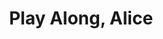 ---
layout: film
title:  "Play Along, Alice"
production-year:   2016
production-date: 2016-02
synopsis: Alice in horrorland.
header-img: images/PlayAlong_Still5.png
thumbnail: images/PlayAlong_header.jpeg
camera: Canon C100
format: "16:9"
location: U.K.
nav:
 - title: Cast & Crew
   link: "#credits"
 - title: Stills
   link: "#stills"
 - title: VFX
   link: "vfx"  
 - title: Watch on CryptTV
   link: https://www.facebook.com/CryptTV/videos/1703342043239672/
   external: true
credits:
 - section-title: CAST
   people: 
     - role:
       name: Lizzie Riach
     - role:
       name: Conall O'Neill
     - role:
       name: Steven Kingaby
     - role:
       name: Lucy Lan Luo
 - section-title: CREW
   people: 
     - role: Written, Directed, </br> Produced, and Edited By
       name: Fahdi Kanavati
     - role: co-Produced by
       name: Peter Owen Brook
     - role: Music by
       name: Cylink <a href="https://soundcloud.com/sanha-lee-4"><span class="glyphicon glyphicon-music"></span></a>
     - role: Director of Photography </br>and Visual Effects
       name: Fahdi Kanavati
     - role: 1st AD
       name: Jackie Beddoe
     - role: Make-up Artist
       name: Farah Shair
     - role: Boom Operator
       name: Peter Owen Brook
running-time: "00:30"
budget: £50
production: Crypt TV and Imperial College TV
stills:
 - link: images/PlayAlong_Still1.png
 - link: images/PlayAlong_Still3.png
 - link: images/PlayAlong_Still9.png
 - link: images/PlayAlong_Still13.png
 - link: images/PlayAlong_Still14.png
 - link: images/PlayAlong_Still18.png
---